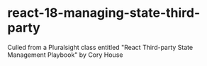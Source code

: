 # react-18-managing-state-third-party
Culled from a Pluralsight class entitled "React Third-party State Management Playbook" by Cory House
